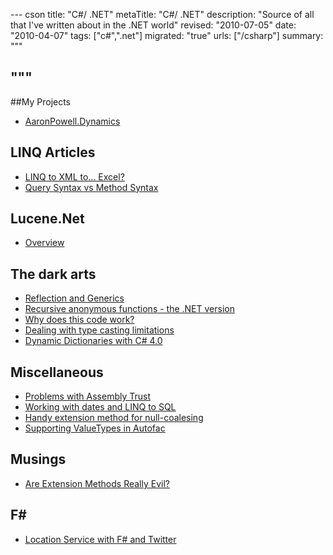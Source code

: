 --- cson
title: "C#/ .NET"
metaTitle: "C#/ .NET"
description: "Source of all that I've written about in the .NET world"
revised: "2010-07-05"
date: "2010-04-07"
tags: ["c#",".net"]
migrated: "true"
urls: ["/csharp"]
summary: """

"""
---
##My Projects

* [AaronPowell.Dynamics][1]

## LINQ Articles ##

* [LINQ to XML to... Excel?][2]
* [Query Syntax vs Method Syntax][3]

## Lucene.Net ##

 - [Overview][4]

## The dark arts ##

* [Reflection and Generics][5]
* [Recursive anonymous functions - the .NET version][6]
* [Why does this code work?][7]
* [Dealing with type casting limitations][8]
* [Dynamic Dictionaries with C# 4.0][9]

## Miscellaneous ###

* [Problems with Assembly Trust][10]
* [Working with dates and LINQ to SQL][11]
* [Handy extension method for null-coalesing][12]
* [Supporting ValueTypes in Autofac][13]

## Musings ##

* [Are Extension Methods Really Evil?][14]

## F# ##

* [Location Service with F# and Twitter][15]


  [1]: /dynamics-library
  [2]: /linq-to-xml-to-excel
  [3]: /query-syntax-vs-method-syntax
  [4]: /lucene-net-overview
  [5]: /reflection-and-generics
  [6]: /Recursive-anonymous-functions-the-NET-version
  [7]: /why-does-this-code-work
  [8]: /dealing-with-type-casting-limitations
  [9]: /dynamic-dictionaries-with-csharp-4
  [10]: /problems-with-assembly-trust
  [11]: /working-with-dates-and-linq-to-sql
  [12]: /Handy-extension-method-for-null-coalesing
  [13]: /supporting-valuetypes-in-autofac
  [14]: /are-extension-methods-really-evil
  [15]: /location-service-with-fsharp-and-twitter